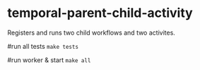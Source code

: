 # temporal-parent-child-activity
Registers and runs two child workflows and two activites. 

#run all tests 
```make tests```

#run worker & start 
```make all```


